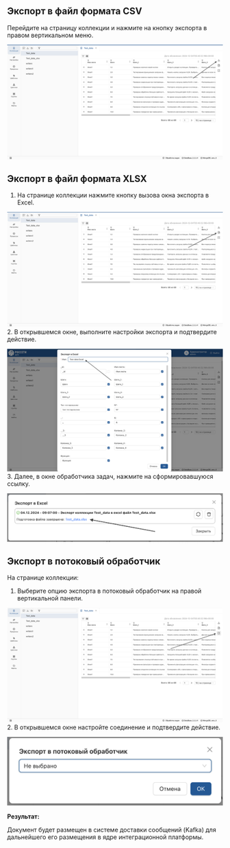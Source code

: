 ## Экспорт в файл формата CSV
Перейдите на страницу коллекции и нажмите на кнопку экспорта в правом вертикальном меню.

![5_export_csv_element.png](../images/3_Collection/3_2_Export_file/1_export_csv_element.png)
## Экспорт в файл формата XLSX
1. На странице коллекции нажмите кнопку вызова окна экспорта в Excel.

![6_export_xslx_element.png](../images/3_Collection/3_2_Export_file/2_export_xslx_element.png)
2. В открывшемся окне, выполните настройки экспорта и подтвердите действие.

![7_export_excel_window.png](../images/3_Collection/3_2_Export_file/3_export_excel_window.png)
3. Далее, в окне обработчика задач, нажмите на сформировавшуюся ссылку.

![8_export_excel_link.png](../images/3_Collection/3_2_Export_file/4_export_excel_link.png)

## Экспорт в потоковый обработчик
На странице коллекции:
1. Выберите опцию экспорта в потоковый обработчик на правой вертикальной панели.

![9_export_message_element.png](../images/3_Collection/3_2_Export_file/5_export_message_element.png)
2. В открывшемся окне настройте соединение и подтвердите действие.

![10_export_message_window.png](../images/3_Collection/3_2_Export_file/6_export_message_window.png)

**Результат:**

Документ будет размещен в системе доставки сообщений (Kafka) для дальнейшего его размещения в ядре интеграционной платформы.
